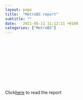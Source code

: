 ```yaml
---
layout: page
title:  "MetroBS report"
subtitle: ""
date:   2021-05-11 11:12:21 +0100
categories: ["MetroBS"]
---
```



<object data="https://github.com/freshq99/freshq99.github.io/blob/master/docs/MetroBS-Report.pdf" type="application/pdf" width="700px" height="700px">
    <embed src="https://github.com/freshq99/freshq99.github.io/blob/master/docs/MetroBS-Report.pdf">
        <p>Click<a href="https://github.com/freshq99/freshq99.github.io/blob/master/docs/MetroBS-Report.pdf">here</a> to read the report</p>
    </embed>
</object>

